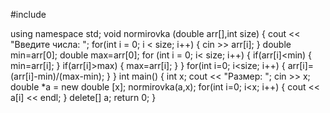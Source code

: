 #include <iostream>

using namespace std;
void normirovka (double arr[],int size)
{
	cout << "Введите числа: ";
	for(int i = 0; i < size; i++) {
		cin >> arr[i];
	}
	double min=arr[0];
	double max=arr[0];
	for (int i = 0; i< size; i++) 
		{
			if(arr[i]<min) {
				min=arr[i];
			}
			if(arr[i]>max) {
				max=arr[i];
			}
		}
		for(int i=0; i<size; i++) {
			arr[i]=(arr[i]-min)/(max-min);
		}
	}
	int main() {
		int x;
		cout << "Размер: ";
		cin >> x;
		double *a = new double [x];
		normirovka(a,x);
		for(int i=0; i<x; i++) {
			cout << a[i] << endl;
		}
		delete[] a;
		return 0;
	}
